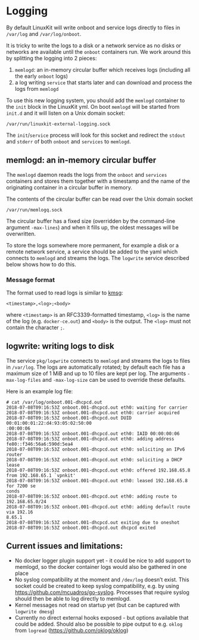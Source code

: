 # Logging

By default LinuxKit will write onboot and service logs directly to files in
`/var/log` and `/var/log/onboot`.

It is tricky to write the logs to a disk or a network service as no disks
or networks are available until the `onboot` containers run. We work around
this by splitting the logging into 2 pieces:

1. `memlogd`: an in-memory circular buffer which receives logs (including
   all the early `onboot` logs)
2. a log writing `service` that starts later and can download and process
   the logs from `memlogd`

To use this new logging system, you should add the `memlogd` container to
the `init` block in the LinuxKit yml. On boot `memlogd` will be started
from `init.d` and it will listen on a Unix domain socket:

```
/var/run/linuxkit-external-logging.sock
```

The `init`/`service` process will look for this socket and redirect the
`stdout` and `stderr` of both `onboot` and `services` to `memlogd`.

## memlogd: an in-memory circular buffer

The `memlogd` daemon reads the logs from the `onboot` and `services` containers
and stores them together with a timestamp and the name of the originating
container in a circular buffer in memory.

The contents of the circular buffer can be read over the Unix domain socket
```
/var/run/memlogq.sock
```

The circular buffer has a fixed size (overridden by the command-line argument
`-max-lines`) and when it fills up, the oldest messages will be overwritten.

To store the logs somewhere more permanent, for example a disk or a remote
network service, a service should be added to the yaml which connects to
`memlogd` and streams the logs. The `logwrite` service described below shows
how to do this.

### Message format

The format used to read logs is similar to [kmsg](https://www.kernel.org/doc/Documentation/ABI/testing/dev-kmsg):
```
<timestamp>,<log>;<body>
```
where `<timestamp>` is an RFC3339-formatted timestamp, `<log>` is the name of
the log (e.g. `docker-ce.out`) and `<body>` is the output. The `<log>` must
not contain the character `;`.

## logwrite: writing logs to disk

The service `pkg/logwrite` connects to `memlogd` and streams the logs to files
in `/var/log`. The logs are automatically rotated; by default each file has
a maximum size of 1 MiB and up to 10 files are kept per log. The arguments
`-max-log-files` and `-max-log-size` can be used to override these defaults.

Here is an example log file:
```
# cat /var/log/onboot.001-dhcpcd.out 
2018-07-08T09:16:53Z onboot.001-dhcpcd.out eth0: waiting for carrier
2018-07-08T09:16:53Z onboot.001-dhcpcd.out eth0: carrier acquired
2018-07-08T09:16:53Z onboot.001-dhcpcd.out DUID 00:01:00:01:22:d4:93:05:02:50:00
:00:00:06
2018-07-08T09:16:53Z onboot.001-dhcpcd.out eth0: IAID 00:00:00:06
2018-07-08T09:16:53Z onboot.001-dhcpcd.out eth0: adding address fe80::f346:56a6:590d:5ea4
2018-07-08T09:16:53Z onboot.001-dhcpcd.out eth0: soliciting an IPv6 router
2018-07-08T09:16:53Z onboot.001-dhcpcd.out eth0: soliciting a DHCP lease
2018-07-08T09:16:53Z onboot.001-dhcpcd.out eth0: offered 192.168.65.8 from 192.168.65.1 `vpnkit'
2018-07-08T09:16:53Z onboot.001-dhcpcd.out eth0: leased 192.168.65.8 for 7200 se
conds
2018-07-08T09:16:53Z onboot.001-dhcpcd.out eth0: adding route to 192.168.65.0/24
2018-07-08T09:16:53Z onboot.001-dhcpcd.out eth0: adding default route via 192.16
8.65.1
2018-07-08T09:16:53Z onboot.001-dhcpcd.out exiting due to oneshot
2018-07-08T09:16:53Z onboot.001-dhcpcd.out dhcpcd exited
```

## Current issues and limitations:

- No docker logger plugin support yet - it could be nice to add support to
  memlogd, so the docker container logs would also be gathered in one place
- No syslog compatibility at the moment and `/dev/log` doesn’t exist. This
  socket could be created to keep syslog compatibility, e.g. by using
  https://github.com/mcuadros/go-syslog. Processes that require syslog should
  then be able to log directly to memlogd.
- Kernel messages not read on startup yet (but can be captured with
  `logwrite dmesg`)
- Currently no direct external hooks exposed - but options available that
  could be added. Should also be possible to pipe output to e.g. `oklog`
  from `logread` (https://github.com/oklog/oklog)

